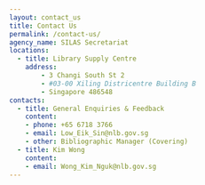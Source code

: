 ```yaml
---
layout: contact_us
title: Contact Us
permalink: /contact-us/
agency_name: SILAS Secretariat
locations:
  - title: Library Supply Centre
    address:
        - 3 Changi South St 2
        - #03-00 Xiling Districentre Building B
        - Singapore 486548
contacts:
  - title: General Enquiries & Feedback
    content:
    - phone: +65 6718 3766
    - email: Low_Eik_Sin@nlb.gov.sg
    - other: Bibliographic Manager (Covering)
  - title: Kim Wong
    content:
    - email: Wong_Kim_Nguk@nlb.gov.sg
---
```

